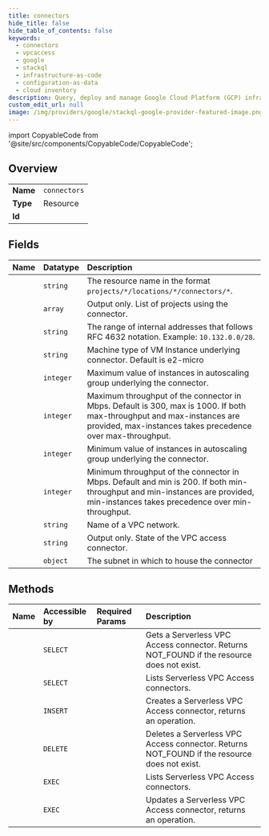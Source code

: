 ```yaml
---
title: connectors
hide_title: false
hide_table_of_contents: false
keywords:
  - connectors
  - vpcaccess
  - google    
  - stackql
  - infrastructure-as-code
  - configuration-as-data
  - cloud inventory
description: Query, deploy and manage Google Cloud Platform (GCP) infrastructure and resources using SQL
custom_edit_url: null
image: /img/providers/google/stackql-google-provider-featured-image.png
---
```


import CopyableCode from '@site/src/components/CopyableCode/CopyableCode';




## Overview
<table><tbody>
<tr><td><b>Name</b></td><td><code>connectors</code></td></tr>
<tr><td><b>Type</b></td><td>Resource</td></tr>
<tr><td><b>Id</b></td><td><CopyableCode code="google.vpcaccess.connectors" /></td></tr>
</tbody></table>

## Fields
| Name | Datatype | Description |
|:-----|:---------|:------------|
| <CopyableCode code="name" /> | `string` | The resource name in the format `projects/*/locations/*/connectors/*`. |
| <CopyableCode code="connectedProjects" /> | `array` | Output only. List of projects using the connector. |
| <CopyableCode code="ipCidrRange" /> | `string` | The range of internal addresses that follows RFC 4632 notation. Example: `10.132.0.0/28`. |
| <CopyableCode code="machineType" /> | `string` | Machine type of VM Instance underlying connector. Default is e2-micro |
| <CopyableCode code="maxInstances" /> | `integer` | Maximum value of instances in autoscaling group underlying the connector. |
| <CopyableCode code="maxThroughput" /> | `integer` | Maximum throughput of the connector in Mbps. Default is 300, max is 1000. If both max-throughput and max-instances are provided, max-instances takes precedence over max-throughput. |
| <CopyableCode code="minInstances" /> | `integer` | Minimum value of instances in autoscaling group underlying the connector. |
| <CopyableCode code="minThroughput" /> | `integer` | Minimum throughput of the connector in Mbps. Default and min is 200. If both min-throughput and min-instances are provided, min-instances takes precedence over min-throughput. |
| <CopyableCode code="network" /> | `string` | Name of a VPC network. |
| <CopyableCode code="state" /> | `string` | Output only. State of the VPC access connector. |
| <CopyableCode code="subnet" /> | `object` | The subnet in which to house the connector |
## Methods
| Name | Accessible by | Required Params | Description |
|:-----|:--------------|:----------------|:------------|
| <CopyableCode code="get" /> | `SELECT` | <CopyableCode code="connectorsId, locationsId, projectsId" /> | Gets a Serverless VPC Access connector. Returns NOT_FOUND if the resource does not exist. |
| <CopyableCode code="list" /> | `SELECT` | <CopyableCode code="locationsId, projectsId" /> | Lists Serverless VPC Access connectors. |
| <CopyableCode code="create" /> | `INSERT` | <CopyableCode code="locationsId, projectsId" /> | Creates a Serverless VPC Access connector, returns an operation. |
| <CopyableCode code="delete" /> | `DELETE` | <CopyableCode code="connectorsId, locationsId, projectsId" /> | Deletes a Serverless VPC Access connector. Returns NOT_FOUND if the resource does not exist. |
| <CopyableCode code="_list" /> | `EXEC` | <CopyableCode code="locationsId, projectsId" /> | Lists Serverless VPC Access connectors. |
| <CopyableCode code="patch" /> | `EXEC` | <CopyableCode code="connectorsId, locationsId, projectsId" /> | Updates a Serverless VPC Access connector, returns an operation. |
